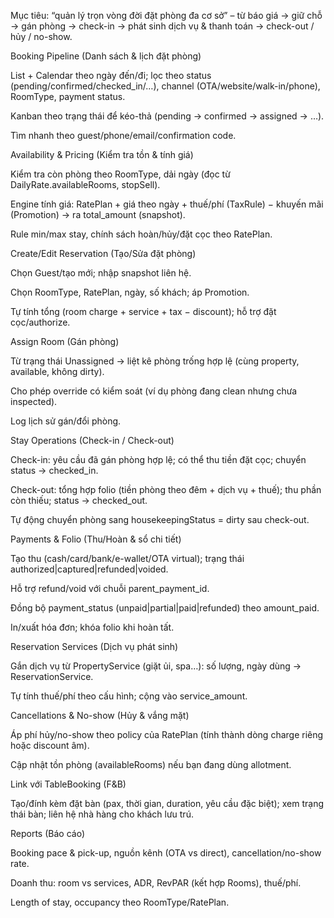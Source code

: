 Mục tiêu: “quản lý trọn vòng đời đặt phòng đa cơ sở” – từ báo giá → giữ chỗ → gán phòng → check-in → phát sinh dịch vụ & thanh toán → check-out / hủy / no-show.

Booking Pipeline (Danh sách & lịch đặt phòng)

List + Calendar theo ngày đến/đi; lọc theo status (pending/confirmed/checked_in/…), channel (OTA/website/walk-in/phone), RoomType, payment status.

Kanban theo trạng thái để kéo-thả (pending → confirmed → assigned → …).

Tìm nhanh theo guest/phone/email/confirmation code.

Availability & Pricing (Kiểm tra tồn & tính giá)

Kiểm tra còn phòng theo RoomType, dải ngày (đọc từ DailyRate.availableRooms, stopSell).

Engine tính giá: RatePlan + giá theo ngày + thuế/phí (TaxRule) − khuyến mãi (Promotion) → ra total_amount (snapshot).

Rule min/max stay, chính sách hoàn/hủy/đặt cọc theo RatePlan.

Create/Edit Reservation (Tạo/Sửa đặt phòng)

Chọn Guest/tạo mới; nhập snapshot liên hệ.

Chọn RoomType, RatePlan, ngày, số khách; áp Promotion.

Tự tính tổng (room charge + service + tax − discount); hỗ trợ đặt cọc/authorize.

Assign Room (Gán phòng)

Từ trạng thái Unassigned → liệt kê phòng trống hợp lệ (cùng property, available, không dirty).

Cho phép override có kiểm soát (ví dụ phòng đang clean nhưng chưa inspected).

Log lịch sử gán/đổi phòng.

Stay Operations (Check-in / Check-out)

Check-in: yêu cầu đã gán phòng hợp lệ; có thể thu tiền đặt cọc; chuyển status → checked_in.

Check-out: tổng hợp folio (tiền phòng theo đêm + dịch vụ + thuế); thu phần còn thiếu; status → checked_out.

Tự động chuyển phòng sang housekeepingStatus = dirty sau check-out.

Payments & Folio (Thu/Hoàn & sổ chi tiết)

Tạo thu (cash/card/bank/e-wallet/OTA virtual); trạng thái authorized|captured|refunded|voided.

Hỗ trợ refund/void với chuỗi parent_payment_id.

Đồng bộ payment_status (unpaid|partial|paid|refunded) theo amount_paid.

In/xuất hóa đơn; khóa folio khi hoàn tất.

Reservation Services (Dịch vụ phát sinh)

Gắn dịch vụ từ PropertyService (giặt ủi, spa…): số lượng, ngày dùng → ReservationService.

Tự tính thuế/phí theo cấu hình; cộng vào service_amount.

Cancellations & No-show (Hủy & vắng mặt)

Áp phí hủy/no-show theo policy của RatePlan (tính thành dòng charge riêng hoặc discount âm).

Cập nhật tồn phòng (availableRooms) nếu bạn đang dùng allotment.

Link với TableBooking (F&B)

Tạo/đính kèm đặt bàn (pax, thời gian, duration, yêu cầu đặc biệt); xem trạng thái bàn; liên hệ nhà hàng cho khách lưu trú.

Reports (Báo cáo)

Booking pace & pick-up, nguồn kênh (OTA vs direct), cancellation/no-show rate.

Doanh thu: room vs services, ADR, RevPAR (kết hợp Rooms), thuế/phí.

Length of stay, occupancy theo RoomType/RatePlan.